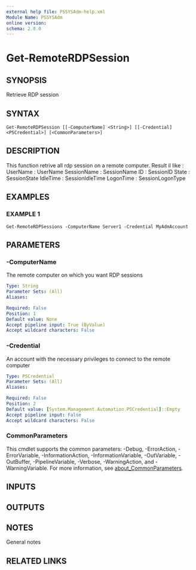 ```yaml
---
external help file: PSSYSAdm-help.xml
Module Name: PSSYSAdm
online version:
schema: 2.0.0
---
```


# Get-RemoteRDPSession

## SYNOPSIS
Retrieve RDP session

## SYNTAX

```
Get-RemoteRDPSession [[-ComputerName] <String>] [[-Credential] <PSCredential>] [<CommonParameters>]
```

## DESCRIPTION
This function retrive all rdp session on a remote computer.
Result il like :
UserName    : UserName
SessionName : SessionName
ID          : SessionID
State       : SessionState
IdleTime    : SessionIdleTime
LogonTime   : SessionLogonType

## EXAMPLES

### EXAMPLE 1
```
Get-RemoteRDPSessions -ComputerName Server1 -Credential MyAdmAccount
```

## PARAMETERS

### -ComputerName
The remote computer on which you want RDP sessions

```yaml
Type: String
Parameter Sets: (All)
Aliases:

Required: False
Position: 1
Default value: None
Accept pipeline input: True (ByValue)
Accept wildcard characters: False
```

### -Credential
An account with the necessary privileges to connect to the remote computer

```yaml
Type: PSCredential
Parameter Sets: (All)
Aliases:

Required: False
Position: 2
Default value: [System.Management.Automation.PSCredential]::Empty
Accept pipeline input: False
Accept wildcard characters: False
```

### CommonParameters
This cmdlet supports the common parameters: -Debug, -ErrorAction, -ErrorVariable, -InformationAction, -InformationVariable, -OutVariable, -OutBuffer, -PipelineVariable, -Verbose, -WarningAction, and -WarningVariable. For more information, see [about_CommonParameters](http://go.microsoft.com/fwlink/?LinkID=113216).

## INPUTS

## OUTPUTS

## NOTES
General notes

## RELATED LINKS
